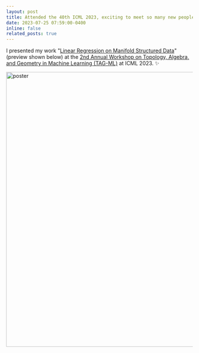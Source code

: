 ```yaml
---
layout: post
title: Attended the 40th ICML 2023, exciting to meet so many new people with many interesting works!
date: 2023-07-25 07:59:00-0400
inline: false
related_posts: true
---
```


 I presented my work "[Linear Regression on Manifold Structured Data](https://icml.cc/media/PosterPDFs/ICML%202023/27589.png?t=1691533674.7285285)" (preview shown below) at the [2nd Annual Workshop on Topology, Algebra, and Geometry in Machine Learning (TAG-ML)](https://icml.cc/virtual/2023/workshop/21480) at ICML 2023. :sparkles:

<img src="https://icml.cc/media/PosterPDFs/ICML%202023/27589.png?t=1691533674.7285285" alt="poster" width="740"/>

<!--
![ICML poster](https://icml.cc/media/PosterPDFs/ICML%202023/27589.png?t=1691533674.7285285 = 150x) -->

 <!-- :smile: -->

<!--

 Announcements and news can be much longer than just quick inline posts. In fact, they can have all the features available for the standard blog posts. See below.

 ***

 Jean shorts raw denim Vice normcore, art party High Life PBR skateboard stumptown vinyl kitsch. Four loko meh 8-bit, tousled banh mi tilde forage Schlitz dreamcatcher twee 3 wolf moon. Chambray asymmetrical paleo salvia, sartorial umami four loko master cleanse drinking vinegar brunch. <a href="https://www.pinterest.com">Pinterest</a> DIY authentic Schlitz, hoodie Intelligentsia butcher trust fund brunch shabby chic Kickstarter forage flexitarian. Direct trade <a href="https://en.wikipedia.org/wiki/Cold-pressed_juice">cold-pressed</a> meggings stumptown plaid, pop-up taxidermy. Hoodie XOXO fingerstache scenester Echo Park. Plaid ugh Wes Anderson, freegan pug selvage fanny pack leggings pickled food truck DIY irony Banksy.

 #### Hipster list
 <ul>
     <li>brunch</li>
     <li>fixie</li>
     <li>raybans</li>
     <li>messenger bag</li>
 </ul>

 Hoodie Thundercats retro, tote bag 8-bit Godard craft beer gastropub. Truffaut Tumblr taxidermy, raw denim Kickstarter sartorial dreamcatcher. Quinoa chambray slow-carb salvia readymade, bicycle rights 90's yr typewriter selfies letterpress cardigan vegan.

 ***

 Pug heirloom High Life vinyl swag, single-origin coffee four dollar toast taxidermy reprehenderit fap distillery master cleanse locavore. Est anim sapiente leggings Brooklyn ea. Thundercats locavore excepteur veniam eiusmod. Raw denim Truffaut Schlitz, migas sapiente Portland VHS twee Bushwick Marfa typewriter retro id keytar.

 > We do not grow absolutely, chronologically. We grow sometimes in one dimension, and not in another, unevenly. We grow partially. We are relative. We are mature in one realm, childish in another.
 > —Anais Nin

 Fap aliqua qui, scenester pug Echo Park polaroid irony shabby chic ex cardigan church-key Odd Future accusamus. Blog stumptown sartorial squid, gastropub duis aesthetic Truffaut vero. Pinterest tilde twee, odio mumblecore jean shorts lumbersexual. -->
